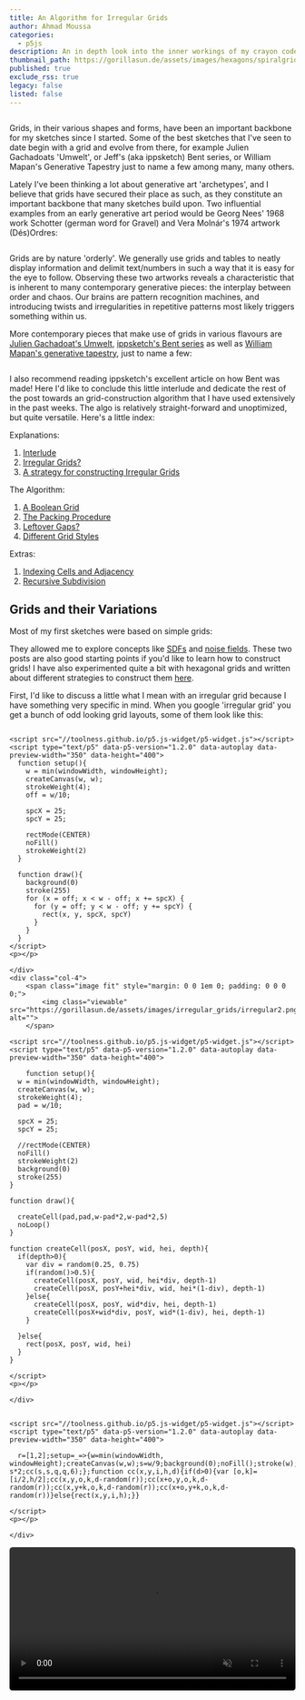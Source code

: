 ```yaml
---
title: An Algorithm for Irregular Grids
author: Ahmad Moussa
categories:
  - p5js
description: An in depth look into the inner workings of my crayon codes sketch Behind the Canvas
thumbnail_path: https://gorillasun.de/assets/images/hexagons/spiralgrid.mp4
published: true
exclude_rss: true
legacy: false
listed: false
---
```


<div class="row gtr-50 gtr-uniform">
	<div class="col-4">
		<span class="image fit" style="margin: 0 0 1em 0; padding: 0 0 0 0;">
			<img class="viewable" src="https://gorillasun.de/assets/images/irregular_grids/1mod.png" alt="">
		</span>
	</div>
	<div class="col-4">
		<span class="image fit" style="margin: 0 0 1em 0; padding: 0 0 0 0;">
			<img class="viewable" src="https://gorillasun.de/assets/images/irregular_grids/2mod.png" alt="">
		</span>
	</div>
  <div class="col-4">
		<span class="image fit" style="margin: 0 0 1em 0; padding: 0 0 0 0;">
			<img class="viewable" src="https://gorillasun.de/assets/images/irregular_grids/3mod.png" alt="">
		</span>
	</div>
</div>


Grids, in their various shapes and forms, have been an important backbone for my sketches since I started. Some of the best sketches that I've seen to date begin with a grid and evolve from there, for example Julien Gachadoats 'Umwelt', or Jeff's (aka ippsketch) Bent series, or William Mapan's Generative Tapestry just to name a few among many, many others.


Lately I've been thinking a lot about generative art 'archetypes', and I believe that grids have secured their place as such, as they constitute an important backbone that many sketches build upon. Two influential examples from an early generative art period would be Georg Nees' 1968 work Schotter (german word for Gravel) and Vera Molnár's 1974 artwork (Dés)Ordres:

<div class="row gtr-50 gtr-uniform">
	<div class="col-6">
		<span class="image fit" style="margin: 0 0 1em 0; padding: 0 0 0 0;">
			<img class="viewable" src="https://gorillasun.de/assets/images/irregular_grids/nees.png" alt="">
		</span>
	</div>
  <div class="col-6">
		<span class="image fit" style="margin: 0 0 1em 0; padding: 0 0 0 0;">
			<img class="viewable" src="https://gorillasun.de/assets/images/irregular_grids/molnar.png" alt="">
		</span>
	</div>
</div>


Grids are by nature 'orderly'. We generally use grids and tables to neatly display information and delimit text/numbers in such a way that it is easy for the eye to follow. Observing these two artworks reveals a characteristic that is inherent to many contemporary generative pieces: the interplay between order and chaos. Our brains are pattern recognition machines, and introducing twists and irregularities in repetitive patterns most likely triggers something within us.


More contemporary pieces that make use of grids in various flavours are <a href='https://feralfile.com/artworks/umwelt-hyf?fromExhibition=graph-eg6'>Julien Gachadoat's Umwelt</a>, <a href='https://ippsketch.com/bent/'>ippsketch's Bent series</a> as well as <a href='https://twitter.com/williamapan/status/1516831897334210570' >William Mapan's generative tapestry</a>, just to name a few:

<div class="row gtr-50 gtr-uniform">
	<div class="col-4">
		<span class="image fit" style="margin: 0 0 1em 0; padding: 0 0 0 0;">
			<img class="viewable" src="https://gorillasun.de/assets/images/irregular_grids/umwelt.png" alt="">
		</span>
	</div>
	<div class="col-4">
		<span class="image fit" style="margin: 0 0 1em 0; padding: 0 0 0 0;">
			<img class="viewable" src="https://gorillasun.de/assets/images/irregular_grids/bent.png" alt="">
		</span>
	</div>
  <div class="col-4">
		<span class="image fit" style="margin: 0 0 1em 0; padding: 0 0 0 0;">
			<img class="viewable" src="https://gorillasun.de/assets/images/irregular_grids/mapan.png" alt="">
		</span>
	</div>
</div>

I also recommend reading ippsketch's excellent article on how Bent was made! Here I'd like to conclude this little interlude and dedicate the rest of the post towards an grid-construction algorithm that I have used extensively in the past weeks. The algo is relatively straight-forward and unoptimized, but quite versatile. Here's a little index:



Explanations:
1. <a href='#grids'>Interlude</a>
2. <a href='#irregular'>Irregular Grids?</a>
3. <a href='#strat'>A strategy for constructing Irregular Grids</a>

The Algorithm:
1. <a href='#bool'>A Boolean Grid</a>
2. <a href='#pack'>The Packing Procedure</a>
3. <a href='#gap'>Leftover Gaps?</a>
4. <a href='#styles'>Different Grid Styles</a>

Extras:
1. <a href='#indx'>Indexing Cells and Adjacency</a>
2. <a href='#recursive'>Recursive Subdivision</a>



<h2><a name='regular'></a>Grids and their Variations</h2>

Most of my first sketches were based on simple grids:

They allowed me to explore concepts like <a href='https://gorillasun.de/blog/Making-of-Gzork'>SDFs</a> and <a href='https://gorillasun.de/blog/Introduction-to-Perlin-Noise-in-P5JS-and-Processing'>noise fields</a>. These two posts are also good starting points if you'd like to learn how to construct grids! I have also experimented quite a bit with hexagonal grids and written about different strategies to construct them <a href='https://gorillasun.de/blog/A-guide-to-Hexagonal-Grids-in-P5JS'>here</a>.


First, I'd like to discuss a little what I mean with an irregular grid because I have something very specific in mind. When you google 'irregular grid' you get a bunch of odd looking grid layouts, some of them look like this:

<div class="row gtr-50 gtr-uniform">
	<div class="col-4">
		<span class="image fit" style="margin: 0 0 1em 0; padding: 0 0 0 0;">
			<img class="viewable" src="https://gorillasun.de/assets/images/irregular_grids/irregular1.png" alt="">
		</span>

    <script src="//toolness.github.io/p5.js-widget/p5-widget.js"></script>
    <script type="text/p5" data-p5-version="1.2.0" data-autoplay data-preview-width="350" data-height="400">
      function setup(){
        w = min(windowWidth, windowHeight);
        createCanvas(w, w);
        strokeWeight(4);
        off = w/10;

        spcX = 25;
        spcY = 25;

        rectMode(CENTER)
        noFill()
        strokeWeight(2)
      }

      function draw(){
        background(0)
        stroke(255)
        for (x = off; x < w - off; x += spcX) {
          for (y = off; y < w - off; y += spcY) {
            rect(x, y, spcX, spcY)
          }
        }
      }
    </script>
    <p></p>

	</div>
	<div class="col-4">
		<span class="image fit" style="margin: 0 0 1em 0; padding: 0 0 0 0;">
			<img class="viewable" src="https://gorillasun.de/assets/images/irregular_grids/irregular2.png" alt="">
		</span>

    <script src="//toolness.github.io/p5.js-widget/p5-widget.js"></script>
    <script type="text/p5" data-p5-version="1.2.0" data-autoplay data-preview-width="350" data-height="400">

        function setup(){
      w = min(windowWidth, windowHeight);
      createCanvas(w, w);
      strokeWeight(4);
      pad = w/10;

      spcX = 25;
      spcY = 25;

      //rectMode(CENTER)
      noFill()
      strokeWeight(2)
      background(0)
      stroke(255)
    }

    function draw(){

      createCell(pad,pad,w-pad*2,w-pad*2,5)
      noLoop()
    }

    function createCell(posX, posY, wid, hei, depth){
      if(depth>0){
        var div = random(0.25, 0.75)
        if(random()>0.5){
          createCell(posX, posY, wid, hei*div, depth-1)
          createCell(posX, posY+hei*div, wid, hei*(1-div), depth-1)
        }else{
          createCell(posX, posY, wid*div, hei, depth-1)
          createCell(posX+wid*div, posY, wid*(1-div), hei, depth-1)
        }

      }else{
        rect(posX, posY, wid, hei)
      }
    }

    </script>
    <p></p>

	</div>
  <div class="col-4">
		<span class="image fit" style="margin: 0 0 1em 0; padding: 0 0 0 0;">
			<img class="viewable" src="https://gorillasun.de/assets/images/irregular_grids/irregular3.png" alt="">
		</span>

    <script src="//toolness.github.io/p5.js-widget/p5-widget.js"></script>
    <script type="text/p5" data-p5-version="1.2.0" data-autoplay data-preview-width="350" data-height="400">

      r=[1,2];setup=_=>{w=min(windowWidth, windowHeight);createCanvas(w,w);s=w/9;background(0);noFill();stroke(w);strokeWeight(2);q=w-s*2;cc(s,s,q,q,6);};function cc(x,y,i,h,d){if(d>0){var [o,k]=[i/2,h/2];cc(x,y,o,k,d-random(r));cc(x+o,y,o,k,d-random(r));cc(x,y+k,o,k,d-random(r));cc(x+o,y+k,o,k,d-random(r))}else{rect(x,y,i,h);}}

    </script>
    <p></p>

	</div>
</div>



<div class="image fit" style="display: block; margin: 0 0 0 0; padding: 0 0 0 0;">
  <video autoplay="" loop="" muted="" playsinline="" style="width:100%; border-radius: 0.375em; margin: 0 0 0 0;" draggable="true">
    <source src="https://gorillasun.de/assets/images/behind_the_canvas/cut.mp4" type="video/mp4">
  </video>
</div>
